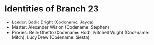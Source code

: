 # Identities of Branch 23
- Leader: Sadie Bright (Codename: Jayda)
- Master: Alexander Wiston (Codename: Stephen)
- Proxies: Belle Ghetto (Codename: Hod), Mitchell Wright (Codename: Mitch), Lucy Drew (Codename: Siesta)
